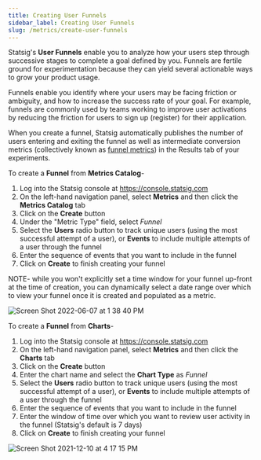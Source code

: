```yaml
---
title: Creating User Funnels
sidebar_label: Creating User Funnels
slug: /metrics/create-user-funnels
---
```


Statsig's **User Funnels** enable you to analyze how your users step through successive stages to complete a goal defined by you. Funnels are fertile ground for experimentation because they can yield several actionable ways to grow your product usage.  

Funnels enable you identify where your users may be facing friction or ambiguity, and how to increase the success rate of your goal. For example, funnels are commonly used by teams working to improve user activations by reducing the friction for users to sign up (register) for their application.

When you create a funnel, Statsig automatically publishes the number of users entering and exiting the funnel as well as intermediate conversion metrics 
(collectively known as [funnel metrics](https://docs.statsig.com/metrics#6-funnel-metrics)) in the Results tab of your experiments.  

To create a **Funnel** from **Metrics Catalog**- 
1. Log into the Statsig console at https://console.statsig.com
2. On the left-hand navigation panel, select **Metrics** and then click the **Metrics Catalog** tab
3. Click on the **Create** button
4. Under the "Metric Type" field, select _Funnel_
5. Select the **Users** radio button to track unique users (using the most successful attempt of a user), or **Events** to include multiple attempts of a user through the funnel
6. Enter the sequence of events that you want to include in the funnel
7. Click on **Create** to finish creating your funnel

NOTE- while you won't explicitly set a time window for your funnel up-front at the time of creation, you can dynamically select a date range over which to view your funnel once it is created and populated as a metric. 

![Screen Shot 2022-06-07 at 1 38 40 PM](https://user-images.githubusercontent.com/101903926/172478013-e88055cf-03ba-45bf-bd77-4714b6ab3188.png)

To create a **Funnel** from **Charts**- 
1. Log into the Statsig console at https://console.statsig.com
2. On the left-hand navigation panel, select **Metrics** and then click the **Charts** tab
3. Click on the **Create** button
4. Enter the chart name and select the **Chart Type** as _Funnel_
5. Select the **Users** radio button to track unique users (using the most successful attempt of a user), or **Events** to include multiple attempts of a user through the funnel
6. Enter the sequence of events that you want to include in the funnel
7. Enter the window of time over which you want to review user activity in the funnel (Statsig's default is 7 days)
8. Click on **Create** to finish creating your funnel

![Screen Shot 2021-12-10 at 4 17 15 PM](https://user-images.githubusercontent.com/1315028/145865252-f522b749-3e5c-41d9-8b28-851b88133b24.png)


